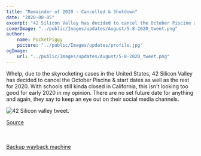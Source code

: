```yaml
---
title: "Remainder of 2020 - Cancelled & Shutdown"
date: "2020-08-05"
excerpt: "42 Silicon Valley has decided to cancel the October Piscine and start dates."
coverImage: "../public/Images/updates/August/5-8-2020_tweet.png"
author:
    name: PocketPiggy
    picture: "../public/Images/updates/profile.jpg"
ogImage:
    url: "../public/Images/updates/August/5-8-2020_tweet.png"
---
```


<p class='blog-p'>
Whelp, due to the skyrocketing cases in the United States, 42 Silicon Valley has decided to cancel the October Piscine & start dates as well as the rest for 2020. With schools still kinda closed in California, this isn't looking too good for early 2020 in my opinion. There are no set future date for anything and again, they say to keep an eye out on their social media channels.
</p>

<span class='blog-img'>
<img src='/Images/updates/August/5-8-2020_tweet.png' alt='42 Silicon valley tweet.'>
</span>

<a href='https://twitter.com/42SiliconValley/status/1291110169347145728'
    target='blank' rel='noopener noreferrer'>
Source
</a>

<br />
<br />

<a href='https://web.archive.org/web/20200805203405/https://twitter.com/42SiliconValley/status/1291110169347145728' target='blank' rel='noopener noreferrer'>
Backup wayback machine
</a>

<span class='buffy-the-buffer' />
